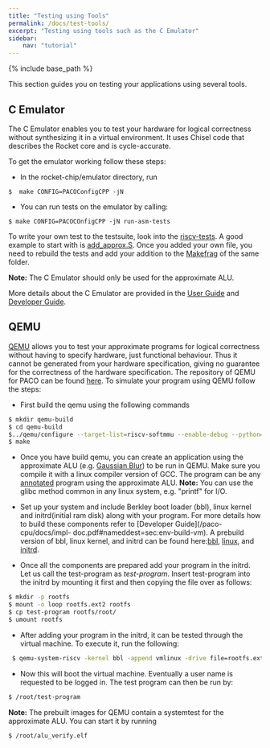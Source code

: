 ```yaml
---
title: "Testing using Tools"
permalink: /docs/test-tools/
excerpt: "Testing using tools such as the C Emulator"
sidebar: 
    nav: "tutorial"
---
```


{% include base_path %}

This section guides you on testing your applications using several tools. 

## C Emulator
The C Emulator enables you to test your hardware for logical correctness without synthesizing it in a virtual environment. It uses Chisel code that describes the Rocket core and is cycle-accurate. 

To get the emulator working follow these steps:

- In the rocket-chip/emulator directory, run

```
$  make CONFIG=PACOConfigCPP -jN
```

- You can run tests on the emulator by calling:

```
$ make CONFIG=PACOCOnfigCPP -jN run-asm-tests
```

To write your own test to the testsuite, look into the [riscv-tests](https://github.com/PACO-CPU/riscv-tests). A good example to start with is [add_approx.S](https://github.com/PACO-CPU/riscv-tests/blob/master/isa/rv64ui/add_approx.S). Once you added your own file, you need to rebuild the tests and add your addition to the [Makefrag](https://github.com/PACO-CPU/riscv-tests/blob/4019a9c000d7471cc5dca149fed206aae88fe35f/isa/rv64ui/Makefrag) of the same folder.

**Note:** The C Emulator should only be used for the approximate ALU.

More details about the C Emulator are provided in the [User Guide](/paco-cpu/docs/impl-doc.pdf#nameddest=sec:ug-c-emulator) and
[Developer Guide](/paco-cpu/docs/impl-doc.pdf#nameddest=sec:c-emulator). 

## QEMU

[QEMU](http://qemu.org/) allows you to test your approximate programs for logical correctness without
having to specify hardware, just functional behaviour. Thus it cannot be generated from your hardware specification, giving no guarantee for the correctness of the hardware specification. The repository of QEMU for PACO can be found [here](https://github.com/PACO-CPU/qemu.git). 
To simulate your program using QEMU follow the steps:

- First build the qemu using the following commands

```sh
$ mkdir qemu-build
$ cd qemu-build
$../qemu/configure --target-list=riscv-softmmu --enable-debug --python=/usr/bin/python2
$ make
```

- Once you have build qemu, you can create an application using the approximate ALU (e.g. [Gaussian Blur](paco-cpu/docs/create-application/#3-approximate-alu-guide)) to be run in QEMU. Make sure you compile it with a linux compiler version of GCC. The program can be any [annotated](/paco-cpu/docs/annotate/) program using the approximate ALU. **Note:** You can use the glibc method common in any linux system, e.g. "printf" for I/O.

- Set up your system and include Berkley boot loader (bbl), linux kernel and initrd(initial ram disk)
 along with your program. For more details how to build these components refer to [Developer Guide](/paco-cpu/docs/impl- doc.pdf#nameddest=sec:env-build-vm). A prebuild version of bbl, linux kernel, and initrd can be found here:[bbl](https://github.com/PACO-CPU/qemu/raw/master/images/bbl), [linux](https://github.com/PACO-CPU/qemu/raw/master/images/vmlinux), and [initrd](https://github.com/PACO-CPU/qemu/raw/master/images/rootfs.ext2).
 
- Once all the components are prepared add your program in the initrd. Let us call the test-program as *test-program*. Insert test-program into the initrd by mounting it first and then copying the file over as follows:

```sh
$ mkdir -p rootfs
$ mount -o loop rootfs.ext2 rootfs
$ cp test-program rootfs/root/
$ umount rootfs
```
 
- After adding your program in the initrd, it can be tested through the virtual machine. To execute it, run the following:
 
```sh
 $ qemu-system-riscv -kernel bbl -append vmlinux -drive file=rootfs.ext2, format=raw -nographic
```
 
- Now this will boot the virtual machine. Eventually a user name is requested to be logged in. The test program can then be run by:
 
```sh
$ /root/test-program
```

**Note:** The prebuilt images for QEMU contain a systemtest for the approximate ALU. You can start it by running

```sh
$ /root/alu_verify.elf
```

